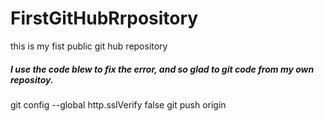 # FirstGitHubRrpository
this is my fist public git hub repository


##### I use the code blew to fix the error, and so glad to git code from my own repositoy.

git config --global http.sslVerify false
git push origin